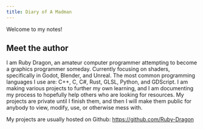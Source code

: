 ```yaml
---
title: Diary of A Madman
---
```


Welcome to my notes!

## Meet the author

I am Ruby Dragon, an amateur computer programmer attempting to become a graphics programmer someday. Currently focusing on shaders, specifically in Godot, Blender, and Unreal. The most common programming languages I use are: C++, C, C#, Rust, GLSL, Python, and GDScript. I am making various projects to further my own learning, and I am documenting my process to hopefully help others who are looking for resources. My projects are private until I finish them, and then I will make them public for anybody to view, modify, use, or otherwise mess with.

My projects are usually hosted on Github: https://github.com/Ruby-Dragon



